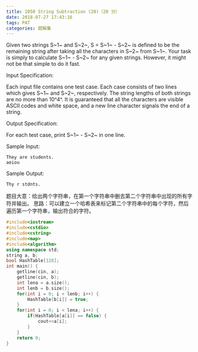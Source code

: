 ```yaml
---
title: 1050 String Subtraction (20)（20 分）
date: 2018-07-27 17:43:16
tags: PAT
categories: 题解集
---
```


Given two strings S~1~ and S~2~, S = S~1~ - S~2~ is defined to be the remaining string after taking all the characters in S~2~ from S~1~. Your task is simply to calculate S~1~ - S~2~ for any given strings. However, it might not be that simple to do it fast.

Input Specification:

Each input file contains one test case. Each case consists of two lines which gives S~1~ and S~2~, respectively. The string lengths of both strings are no more than 10^4^. It is guaranteed that all the characters are visible ASCII codes and white space, and a new line character signals the end of a string.

Output Specification:

For each test case, print S~1~ - S~2~ in one line.

Sample Input:
```
They are students.
aeiou
```
Sample Output:
```
Thy r stdnts.
```
题目大意：给出两个字符串，在第一个字符串中删去第二个字符串中出现的所有字符并输出。
思路：可以建立一个哈希表来标记第二个字符串中的每个字符，然后遍历第一个字符串，输出符合的字符。

```cpp
#include<iostream>
#include<cstdio>
#include<cstring>
#include<map>
#include<algorithm>
using namespace std;
string a, b;
bool HashTable[128];
int main() {
    getline(cin, a);
    getline(cin, b);
    int lena = a.size();
    int lenb = b.size();
    for(int i = 0; i < lenb; i++) {
        HashTable[b[i]] = true;
    }
    for(int i = 0; i < lena; i++) {
        if(HashTable[a[i]] == false) {
            cout<<a[i];
        }
    }
    return 0;
}

```